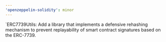```yaml
---
'openzeppelin-solidity': minor
---
```


`ERC7739Utils: Add a library that implements a defensive rehashing mechanism to prevent replayability of smart contract signatures based on the ERC-7739.
